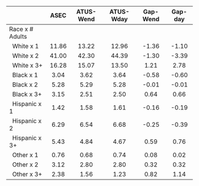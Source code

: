 
|                      |         ASEC |    ATUS-Wend |    ATUS-Wday |     Gap-Wend |      Gap-day |
| -------------------- | :----------: | :----------: | :----------: | :----------: | :----------: |
| Race x # Adults      |              |              |              |              |              |
| &nbsp;&nbsp;White x 1 |        11.86 |        13.22 |        12.96 |        -1.36 |        -1.10 |
| &nbsp;&nbsp;White x 2 |        41.00 |        42.30 |        44.39 |        -1.30 |        -3.39 |
| &nbsp;&nbsp;White x 3+ |        16.28 |        15.07 |        13.50 |         1.21 |         2.78 |
| &nbsp;&nbsp;Black x 1 |         3.04 |         3.62 |         3.64 |        -0.58 |        -0.60 |
| &nbsp;&nbsp;Black x 2 |         5.28 |         5.29 |         5.28 |        -0.01 |        -0.01 |
| &nbsp;&nbsp;Black x 3+ |         3.15 |         2.51 |         2.50 |         0.64 |         0.66 |
| &nbsp;&nbsp;Hispanic x 1 |         1.42 |         1.58 |         1.61 |        -0.16 |        -0.19 |
| &nbsp;&nbsp;Hispanic x 2 |         6.29 |         6.54 |         6.68 |        -0.25 |        -0.39 |
| &nbsp;&nbsp;Hispanic x 3+ |         5.43 |         4.84 |         4.67 |         0.59 |         0.76 |
| &nbsp;&nbsp;Other x 1 |         0.76 |         0.68 |         0.74 |         0.08 |         0.02 |
| &nbsp;&nbsp;Other x 2 |         3.12 |         2.80 |         2.80 |         0.32 |         0.32 |
| &nbsp;&nbsp;Other x 3+ |         2.38 |         1.56 |         1.23 |         0.82 |         1.14 |

